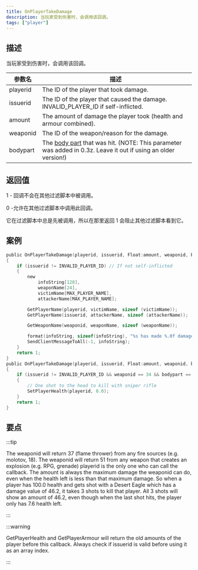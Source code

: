 ```yaml
---
title: OnPlayerTakeDamage
description: 当玩家受到伤害时，会调用该回调。
tags: ["player"]
---
```


<VersionWarn name='callback' version='SA-MP 0.3d' />

## 描述

当玩家受到伤害时，会调用该回调。

| 参数名   | 描述                                                                                                                                    |
| -------- | --------------------------------------------------------------------------------------------------------------------------------------- |
| playerid | The ID of the player that took damage.                                                                                                  |
| issuerid | The ID of the player that caused the damage. INVALID_PLAYER_ID if self-inflicted.                                                       |
| amount   | The amount of damage the player took (health and armour combined).                                                                      |
| weaponid | The ID of the weapon/reason for the damage.                                                                                             |
| bodypart | The [body part](../resources/bodyparts) that was hit. (NOTE: This parameter was added in 0.3z. Leave it out if using an older version!) |

## 返回值

1 - 回调不会在其他过滤脚本中被调用。

0 -允许在其他过滤脚本中调用此回调。

它在过滤脚本中总是先被调用，所以在那里返回 1 会阻止其他过滤脚本看到它。

## 案例

```c
public OnPlayerTakeDamage(playerid, issuerid, Float:amount, weaponid, bodypart)
{
    if (issuerid != INVALID_PLAYER_ID) // If not self-inflicted
    {
        new
            infoString[128],
            weaponName[24],
            victimName[MAX_PLAYER_NAME],
            attackerName[MAX_PLAYER_NAME];

        GetPlayerName(playerid, victimName, sizeof (victimName));
        GetPlayerName(issuerid, attackerName, sizeof (attackerName));

        GetWeaponName(weaponid, weaponName, sizeof (weaponName));

        format(infoString, sizeof(infoString), "%s has made %.0f damage to %s, weapon: %s, bodypart: %d", attackerName, amount, victimName, weaponName, bodypart);
        SendClientMessageToAll(-1, infoString);
    }
    return 1;
}
public OnPlayerTakeDamage(playerid, issuerid, Float:amount, weaponid, bodypart)
{
    if (issuerid != INVALID_PLAYER_ID && weaponid == 34 && bodypart == 9)
    {
        // One shot to the head to kill with sniper rifle
        SetPlayerHealth(playerid, 0.0);
    }
    return 1;
}
```

## 要点

:::tip

The weaponid will return 37 (flame thrower) from any fire sources (e.g. molotov, 18). The weaponid will return 51 from any weapon that creates an explosion (e.g. RPG, grenade) playerid is the only one who can call the callback. The amount is always the maximum damage the weaponid can do, even when the health left is less than that maximum damage. So when a player has 100.0 health and gets shot with a Desert Eagle which has a damage value of 46.2, it takes 3 shots to kill that player. All 3 shots will show an amount of 46.2, even though when the last shot hits, the player only has 7.6 health left.

:::

:::warning

GetPlayerHealth and GetPlayerArmour will return the old amounts of the player before this callback. Always check if issuerid is valid before using it as an array index.

:::

